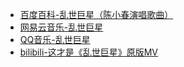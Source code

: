 - [百度百科-乱世巨星（陈小春演唱歌曲）](https://baike.baidu.com/item/%E4%B9%B1%E4%B8%96%E5%B7%A8%E6%98%9F/6828836)
- [网易云音乐-乱世巨星](https://music.163.com/#/song?id=35778036)
- [QQ音乐-乱世巨星](https://y.qq.com/n/ryqq/songDetail/003toYs02aVALU)
- [bilibili-这才是《乱世巨星》原版MV](https://www.bilibili.com/video/BV1z3411t7k1/)
